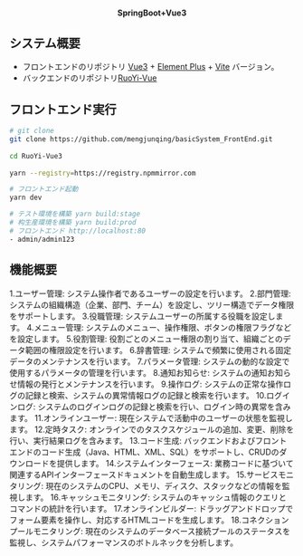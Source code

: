  
<h4 align="center"> SpringBoot+Vue3 </h4>
 

## システム概要

* フロントエンドのリポジトリ [Vue3](https://v3.cn.vuejs.org) + [Element Plus](https://element-plus.org/zh-CN) + [Vite](https://cn.vitejs.dev) バージョン。
* バックエンドのリポジトリ[RuoYi-Vue](https://gitee.com/y_project/RuoYi-Vue) 



## フロントエンド実行

```bash
# git clone
git clone https://github.com/mengjunqing/basicSystem_FrontEnd.git
 
cd RuoYi-Vue3
 
yarn --registry=https://registry.npmmirror.com

# フロントエンド起動
yarn dev

# テスト環境を構築 yarn build:stage
# 构生産環境を構築 yarn build:prod
# フロントエンド http://localhost:80
- admin/admin123  
```



## 機能概要

<!-- 1.  用户管理：用户是系统操作者，该功能主要完成系统用户配置。
2.  部门管理：配置系统组织机构（公司、部门、小组），树结构展现支持数据权限。
3.  岗位管理：配置系统用户所属担任职务。
4.  菜单管理：配置系统菜单，操作权限，ボタン权限标识等。
5.  角色管理：角色菜单权限分配、设置角色按机构进行数据范围权限划分。
6.  字典管理：对系统中经常使用的一些较为固定的数据进行维护。
7.  参数管理：对系统动态配置常用参数。
8.  通知公告：系统通知公告信息发布维护。
9.  操作日志：系统正常操作日志记录和查询；系统异常信息日志记录和查询。
10. 登录日志：系统登录日志记录查询包含登录异常。
11. 在线用户：当前系统中活跃用户ステータス监控。
12. 定时任务：在线（添加、修改、删除)任务调度包含执行结果日志。
13. コード生成：前后端コード的生成（java、html、xml、sql）支持CRUD下载 。
14. 系统接口：根据业务コード自动生成相关的api接口文档。
15. 服务监控：监视当前系统CPU、内存、磁盘、堆栈等相关信息。
16. 缓存监控：对系统的缓存信息查询，命令统计等。
17. 在线构建器：拖动表单元素生成相应的HTMLコード。
18. 连接池监视：监视当前系统数据库连接池ステータス，可进行分析SQL找出系统性能瓶颈。 -->
1.ユーザー管理: システム操作者であるユーザーの設定を行います。
2.部門管理: システムの組織構造（企業、部門、チーム）を設定し、ツリー構造でデータ権限をサポートします。
3.役職管理: システムユーザーの所属する役職を設定します。
4.メニュー管理: システムのメニュー、操作権限、ボタンの権限フラグなどを設定します。
5.役割管理: 役割ごとのメニュー権限の割り当て、組織ごとのデータ範囲の権限設定を行います。
6.辞書管理: システムで頻繁に使用される固定データのメンテナンスを行います。
7.パラメータ管理: システムの動的な設定で使用するパラメータの管理を行います。
8.通知お知らせ: システムの通知お知らせ情報の発行とメンテナンスを行います。
9.操作ログ: システムの正常な操作ログの記録と検索、システムの異常情報ログの記録と検索を行います。
10.ログインログ: システムのログインログの記録と検索を行い、ログイン時の異常を含みます。
11.オンラインユーザー: 現在システムで活動中のユーザーの状態を監視します。
12.定時タスク: オンラインでのタスクスケジュールの追加、変更、削除を行い、実行結果ログを含みます。
13.コード生成: バックエンドおよびフロントエンドのコード生成（Java、HTML、XML、SQL）をサポートし、CRUDのダウンロードを提供します。
14.システムインターフェース: 業務コードに基づいて関連するAPIインターフェースドキュメントを自動生成します。
15.サービスモニタリング: 現在のシステムのCPU、メモリ、ディスク、スタックなどの情報を監視します。
16.キャッシュモニタリング: システムのキャッシュ情報のクエリとコマンドの統計を行います。
17.オンラインビルダー: ドラッグアンドドロップでフォーム要素を操作し、対応するHTMLコードを生成します。
18.コネクションプールモニタリング: 現在のシステムのデータベース接続プールのステータスを監視し、システムパフォーマンスのボトルネックを分析します。

